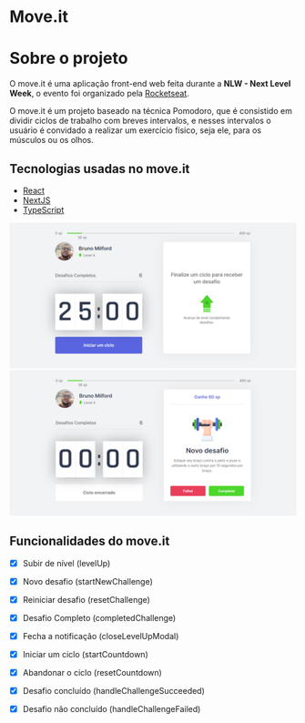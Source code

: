 # Move.it

# Sobre o projeto 

O move.it é uma aplicação front-end web feita durante a **NLW - Next Level Week**, o evento foi organizado pela 
<a href="https://rocketseat.com.br/">Rocketseat</a>.

O move.it é um projeto baseado na técnica Pomodoro, que é consistido em dividir ciclos de trabalho com breves intervalos, 
e nesses intervalos o usuário é convidado a realizar um exercício físico, seja ele, para os músculos ou os olhos.

## Tecnologias usadas no move.it

- [React](https://pt-br.reactjs.org/)
- [NextJS](https://nextjs.org/)
- [TypeScript](https://www.typescriptlang.org/)

<img src="./imgs/img_1.PNG" />
<img src="./imgs/img_2.PNG" />

## Funcionalidades do move.it 

- [x] Subir de nível (levelUp)
- [x] Novo desafio (startNewChallenge)
- [x] Reiniciar desafio (resetChallenge) 
- [x] Desafio Completo (completedChallenge)
- [x] Fecha a notificação (closeLevelUpModal)

- [x] Iniciar um ciclo (startCountdown)
- [x] Abandonar o ciclo (resetCountdown)

- [x] Desafio concluído (handleChallengeSucceeded)
- [x] Desafio não concluído (handleChallengeFailed)

